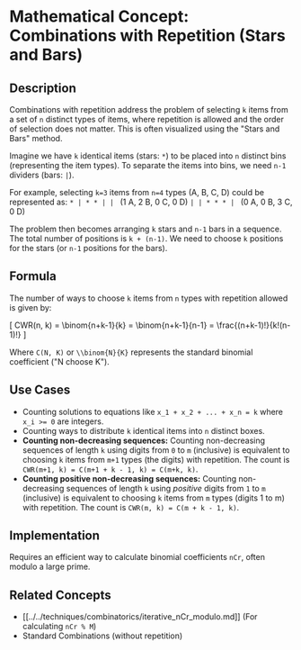 # Mathematical Concept: Combinations with Repetition (Stars and Bars)

## Description

Combinations with repetition address the problem of selecting `k` items from a set of `n` distinct types of items, where repetition is allowed and the order of selection does not matter. This is often visualized using the "Stars and Bars" method.

Imagine we have `k` identical items (stars: `*`) to be placed into `n` distinct bins (representing the item types). To separate the items into bins, we need `n-1` dividers (bars: `|`).

For example, selecting `k=3` items from `n=4` types (A, B, C, D) could be represented as:
`* | * * | | ` (1 A, 2 B, 0 C, 0 D)
`| | * * * | ` (0 A, 0 B, 3 C, 0 D)

The problem then becomes arranging `k` stars and `n-1` bars in a sequence. The total number of positions is `k + (n-1)`. We need to choose `k` positions for the stars (or `n-1` positions for the bars).

## Formula

The number of ways to choose `k` items from `n` types with repetition allowed is given by:

\[ CWR(n, k) = \\binom{n+k-1}{k} = \\binom{n+k-1}{n-1} = \\frac{(n+k-1)!}{k!(n-1)!} \]

Where `C(N, K)` or `\\binom{N}{K}` represents the standard binomial coefficient ("N choose K").

## Use Cases

*   Counting solutions to equations like `x_1 + x_2 + ... + x_n = k` where `x_i >= 0` are integers.
*   Counting ways to distribute `k` identical items into `n` distinct boxes.
*   **Counting non-decreasing sequences:** Counting non-decreasing sequences of length `k` using digits from `0` to `m` (inclusive) is equivalent to choosing `k` items from `m+1` types (the digits) with repetition. The count is `CWR(m+1, k) = C(m+1 + k - 1, k) = C(m+k, k)`.
*   **Counting positive non-decreasing sequences:** Counting non-decreasing sequences of length `k` using *positive* digits from `1` to `m` (inclusive) is equivalent to choosing `k` items from `m` types (digits 1 to m) with repetition. The count is `CWR(m, k) = C(m + k - 1, k)`.

## Implementation

Requires an efficient way to calculate binomial coefficients `nCr`, often modulo a large prime.

## Related Concepts

*   [[../../techniques/combinatorics/iterative_nCr_modulo.md]] (For calculating `nCr % M`)
*   Standard Combinations (without repetition) 